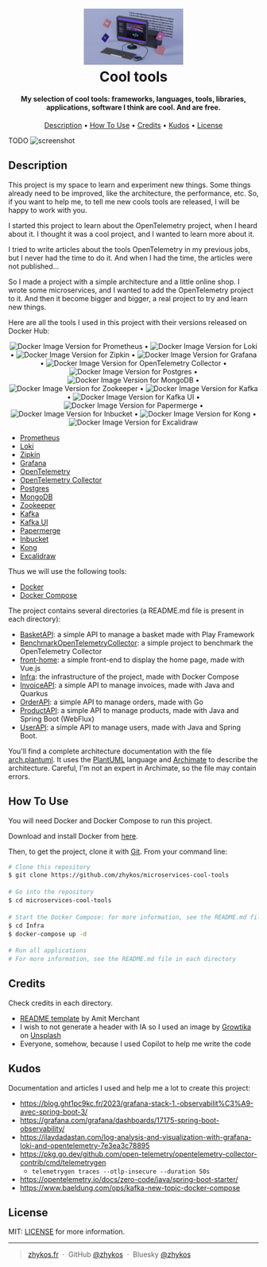 <h1 align="center">
  <br>
  <img src="./doc/growtika-yGQmjh2uOTg-unsplash.jpg" alt="cool tools by Zhykos" width="200" />
  <br>
  Cool tools
  <br>
</h1>

<h4 align="center">My selection of cool tools: frameworks, languages, tools, libraries, applications, software I think are cool. And are free.</h4>

<p align="center">
  <a href="#description">Description</a> •
  <a href="#how-to-use">How To Use</a> •
  <a href="#credits">Credits</a> •
  <a href="#kudos">Kudos</a> •
  <a href="#license">License</a>
</p>

TODO
![screenshot](https://TODO.gif)

## Description

This project is my space to learn and experiment new things.
Some things already need to be improved, like the architecture, the performance, etc.
So, if you want to help me, to tell me new cools tools are released, I will be happy to work with you.

I started this project to learn about the OpenTelemetry project, when I heard about it.
I thought it was a cool project, and I wanted to learn more about it.

I tried to write articles about the tools OpenTelemetry in my previous jobs, but I never had the time to do it.
And when I had the time, the articles were not published...

So I made a project with a simple architecture and a little online shop.
I wrote some microservices, and I wanted to add the OpenTelemetry project to it.
And then it become bigger and bigger, a real project to try and learn new things.

Here are all the tools I used in this project with their versions released on Docker Hub:

<p align="center">
  <img alt="Docker Image Version for Prometheus" src="https://img.shields.io/docker/v/prom/prometheus/v2.53.0?label=Prometheus" /> •
  <img alt="Docker Image Version for Loki" src="https://img.shields.io/docker/v/grafana/loki/3.1.0?label=Loki" /> •
  <img alt="Docker Image Version for Zipkin" src="https://img.shields.io/docker/v/openzipkin/zipkin/3.4.0?label=Zipkin" /> •
  <img alt="Docker Image Version for Grafana" src="https://img.shields.io/docker/v/grafana/grafana/10.0.3?label=Grafana" /> •
  <img alt="Docker Image Version for OpenTelemetry Collector" src="https://img.shields.io/docker/v/otel/opentelemetry-collector-contrib/0.104.0?label=OpenTelemetry%20Collector" /> •
  <img alt="Docker Image Version for Postgres" src="https://img.shields.io/docker/v/library/postgres/16.3-alpine?label=Postgres" /> •
  <img alt="Docker Image Version for MongoDB" src="https://img.shields.io/docker/v/library/mongo/7-jammy?label=MongoDB" /> •
  <img alt="Docker Image Version for Zookeeper" src="https://img.shields.io/docker/v/library/zookeeper/3.9.2-jre-17?label=Zookeeper" /> •
  <img alt="Docker Image Version for Kafka" src="https://img.shields.io/docker/v/wurstmeister/kafka/2.13-2.8.1?label=Kafka" /> •
  <img alt="Docker Image Version for Kafka UI" src="https://img.shields.io/docker/v/provectuslabs/kafka-ui/v0.7.2?label=Kafka UI" /> •
  <img alt="Docker Image Version for Papermerge" src="https://img.shields.io/docker/v/papermerge/papermerge/3.1?label=Papermerge" /> •
  <img alt="Docker Image Version for Inbucket" src="https://img.shields.io/docker/v/inbucket/inbucket/sha-504a79a?label=Inbucket" /> •
  <img alt="Docker Image Version for Kong" src="https://img.shields.io/docker/v/kong/kong/release-3.7.1-ubuntu?label=Kong" /> •
  <img alt="Docker Image Version for Excalidraw" src="https://img.shields.io/docker/v/excalidraw/excalidraw/latest?label=Excalidraw" />
</p>

* [Prometheus](https://prometheus.io/)
* [Loki](https://grafana.com/oss/loki/)
* [Zipkin](https://zipkin.io/)
* [Grafana](https://grafana.com/)
* [OpenTelemetry](https://opentelemetry.io/)
* [OpenTelemetry Collector](https://opentelemetry.io/docs/collector/)
* [Postgres](https://www.postgresql.org/)
* [MongoDB](https://www.mongodb.com/)
* [Zookeeper](https://zookeeper.apache.org/)
* [Kafka](https://kafka.apache.org/)
* [Kafka UI](https://docs.kafka-ui.provectus.io/)
* [Papermerge](https://www.papermerge.com/)
* [Inbucket](https://www.inbucket.org/)
* [Kong](https://konghq.com/)
* [Excalidraw](https://excalidraw.com/)

Thus we will use the following tools:
* [Docker](https://www.docker.com/)
* [Docker Compose](https://docs.docker.com/compose/)

The project contains several directories (a README.md file is present in each directory):
* [BasketAPI](./BasketAPI/README.md): a simple API to manage a basket made with Play Framework
* [BenchmarkOpenTelemetryCollector](./BenchmarkOpenTelemetryCollector/README.md): a simple project to benchmark the OpenTelemetry Collector
* [front-home](./front-home/README.md): a simple front-end to display the home page, made with Vue.js
* [Infra](./Infra/README.md): the infrastructure of the project, made with Docker Compose
* [InvoiceAPI](./InvoiceAPI/README.md): a simple API to manage invoices, made with Java and Quarkus
* [OrderAPI](./OrderAPI/README.md): a simple API to manage orders, made with Go
* [ProductAPI](./ProductAPI/README.md): a simple API to manage products, made with Java and Spring Boot (WebFlux)
* [UserAPI](./UserAPI/README.md): a simple API to manage users, made with Java and Spring Boot.

You'll find a complete architecture documentation with the file [arch.plantuml](./arch.plantuml).
It uses the [PlantUML](https://plantuml.com/) language and [Archimate](https://www.archimatetool.com/) to describe the architecture.
Careful, I'm not an expert in Archimate, so the file may contain errors.

## How To Use

You will need Docker and Docker Compose to run this project.

Download and install Docker from [here](https://www.docker.com/get-started).

Then, to get the project, clone it with [Git](https://git-scm.com). From your command line:

```bash
# Clone this repository
$ git clone https://github.com/zhykos/microservices-cool-tools

# Go into the repository
$ cd microservices-cool-tools

# Start the Docker Compose: for more information, see the README.md file in the Infra directory
$ cd Infra
$ docker-compose up -d

# Run all applications
# For more information, see the README.md file in each directory
```

## Credits

Check credits in each directory.

- [README template](https://github.com/amitmerchant1990) by Amit Merchant
- I wish to not generate a header with IA so I used an image by <a href="https://unsplash.com/fr/@growtika">Growtika</a> on <a href="https://unsplash.com/fr/photos/un-ordinateur-avec-un-clavier-et-une-souris-yGQmjh2uOTg">Unsplash</a>
- Everyone, somehow, because I used Copilot to help me write the code

## Kudos

Documentation and articles I used and help me a lot to create this project:

* https://blog.ght1pc9kc.fr/2023/grafana-stack-1.-observabilit%C3%A9-avec-spring-boot-3/
* https://grafana.com/grafana/dashboards/17175-spring-boot-observability/
* https://ilaydadastan.com/log-analysis-and-visualization-with-grafana-loki-and-opentelemetry-7e3ea3c78895
* https://pkg.go.dev/github.com/open-telemetry/opentelemetry-collector-contrib/cmd/telemetrygen
  * `telemetrygen traces --otlp-insecure --duration 50s`
* https://opentelemetry.io/docs/zero-code/java/spring-boot-starter/
* https://www.baeldung.com/ops/kafka-new-topic-docker-compose

## License

MIT: [LICENSE](LICENSE) for more information.

---

> [zhykos.fr](https://www.zhykos.fr) &nbsp;&middot;&nbsp;
> GitHub [@zhykos](https://github.com/Zhykos) &nbsp;&middot;&nbsp;
> Bluesky [@zhykos](https://bsky.app/profile/zhykos.bsky.social)
